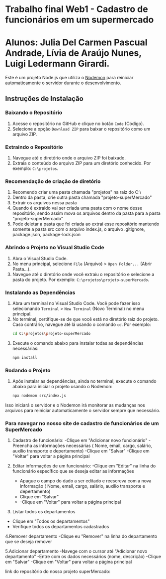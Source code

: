 # Trabalho final Web1  - Cadastro de funcionários em um supermercado 
# Alunos: Julia Del Carmen Pascual Andrade, Lívia de Araújo Nunes, Luigi Ledermann Girardi.  


Este é um projeto Node.js que utiliza o [Nodemon](https://nodemon.io/) para reiniciar automaticamente o servidor durante o desenvolvimento.

## Instruções de Instalação

### Baixando o Repositório

1. Acesse o repositório no GitHub e clique no botão `Code` (Código).
2. Selecione a opção `Download ZIP` para baixar o repositório como um arquivo ZIP.
   

### Extraindo o Repositório

1. Navegue até o diretório onde o arquivo ZIP foi baixado.
2. Extraia o conteúdo do arquivo ZIP para um diretório conhecido. Por exemplo: `C:\projetos`.


### Recomendação de criação de diretório

1. Recomendo criar uma pasta chamada "projetos" na raiz do C:\
2. Dentro da pasta, crie outra pasta chamada "projeto-superMercado"
3. Extrair os arquivos nessa pasta
4. Quando é extraido vai ser criada uma pasta com o nome desse repositório, sendo assim mova os arquivos dentro da pasta para a pasta "projeto-superMercado"
5. Pode deletar a pasta que foi criada ao extrai esse repositório mantendo somente a pasta src com o arquivo index.js, o arquivo .gitignore, package.json, package-lock.json

### Abrindo o Projeto no Visual Studio Code

1. Abra o Visual Studio Code.
2. No menu principal, selecione `File` (Arquivo) > `Open Folder...` (Abrir Pasta...).
3. Navegue até o diretório onde você extraiu o repositório e selecione a pasta do projeto. Por exemplo: `C:\projetos\projeto-superMercado`.

### Instalando as Dependências

1. Abra um terminal no Visual Studio Code. Você pode fazer isso selecionando `Terminal` > `New Terminal` (Novo Terminal) no menu principal.
2. No terminal, certifique-se de que você está no diretório raiz do projeto. Caso contrário, navegue até lá usando o comando `cd`. Por exemplo:
   ```sh
   cd C:\projetos\projeto-superMercado
   ```
3. Execute o comando abaixo para instalar todas as dependências necessárias:
   ```sh
   npm install
   ```

### Rodando o Projeto

1. Após instalar as dependências, ainda no terminal, execute o comando abaixo para iniciar o projeto usando o Nodemon:
   ```sh
   npx nodemon src/index.js
   ```

Isso iniciará o servidor e o Nodemon irá monitorar as mudanças nos arquivos para reiniciar automaticamente o servidor sempre que necessário.

### Para navegar no nosso site de cadastro de funcionários de um SuperMercado 
1. Cadastro de funcionário:
     -Clique em "Adicionar novo funcionário"
     -Preencha as informações necessárias ( Nome, email, cargo, salário, auxílio transporte e depertamento)
     -Clique em "Salvar"
     -Clique em "Voltar" para voltar a página principal

2. Editar informações de um funcionário:
    -Clique em "Editar" na linha do funcionário específico que se deseja editar as informações
   - Apague o campo do dado a ser editado e reescreva com a nova informação ( Nome, email, cargo, salário, auxílio transporte e depertamento)
   - Clique em "Salvar"
   - -Clique em "Voltar" para voltar a página principal
  
3. Listar todos os departamentos
- Clique em "Todos os departamentos"
-  Verifique todos os departamentos cadastrados

4.Remover departamento 
-Clique eu "Remover" na linha do departamento que se deseja remover 

5.Adicionar departamento 
-Navege com o cursor até "Adicionar novo departamento"
-Entre com os dados necessários (nome, descrição)
-Clique em "Salvar" 
-Clique em "Voltar" para voltar a página principal




   


link do repositório do nosso projeto superMercado: 

